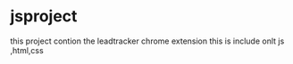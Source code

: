 # jsproject

this project contion the leadtracker chrome extension 
this is include onlt js ,html,css
